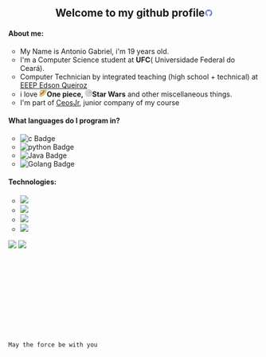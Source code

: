 <body>
<h2 align="center">Welcome to my github profile<img height="15" src="./img/github.png"></h2>

<div>
  <h4> About me:</h4>
  <ul style="list-style-type:circle;">
    <li>
      My Name is Antonio Gabriel, i'm 19 years old.
    </li>
    <li>I'm a Computer Science student  at <b>UFC</b>( Universidade Federal do Ceará).</li>
    <li>Computer Technician by integrated teaching (high school + technical) at <a href="https://www.instagram.com/edsonqueiroz_eeep/">EEEP Edson Queiroz</a></li>
    <li>
      i love <b><img height="15" src="./img/strawhat.png">One piece, <img height="15" src="./img/deathstar.png">Star Wars</b> and other miscellaneous things.
    </li>
    <li>
      I'm part of <a href="https://www.ceosjr.com" target="_blank">CeosJr</a>, junior company of my course
    </li>
  </ul>
</div>
<div>
  <h4>What languages do I program in?</h4>
    <ul style="list-style-type:circle;">
      <li>
        <img src="https://img.shields.io/badge/C++-05122A?style=flat&logo=c%2B%2B&" alt="c Badge" height="25">
      </li>
      <li>
        <img src="https://img.shields.io/badge/Python-05122A?style=flat&logo=python&logoColor=white" alt="python Badge" height="25">
      </li>
      <li>
        <img src="https://img.shields.io/badge/Java-05122A?style=flat&logoColor=white" alt="Java Badge" height="25">
      </li>
      <li>
        <img src="https://img.shields.io/badge/go-05122A?logo=go&logoColor=f5f5f5" alt="Golang Badge" height="25">
      </li>
    </ul>
  <h4>Technologies:</h4>
  <ul style="list-style-type:circle;">
    <li>
      <img src="https://img.shields.io/badge/-ReactJs-05122A?style=flat&logo=react&logoColor=white">
    </li>
    <li>
      <img src="https://img.shields.io/badge/-nextjs-00599C?style=flat&logo=react&logoColor=white"/>
    </li>
    <li>
      <img src="https://img.shields.io/badge/GitHub-100000?style=flat&logo=github&logoColor=white"/>
    </li>
    <li>  
      <img src="https://img.shields.io/badge/GitLab-E34F26?style=flat&logo=gitlab&logoColor=white"/>
    </li>
  </ul>
</div>
<div >
  <img height="180em" src="https://github-readme-stats.vercel.app/api?username=ArtroxGabriel&show_icons=true&theme=transparent&rank_icon=github" style="display: inline-block;"/>
  <img height="180em" src="https://github-readme-stats.vercel.app/api/top-langs/?username=ArtroxGabriel&layout=compact&langs_count=5&theme=transparent" style="display: inline-block;" />
</div> 
<br>
  <code>May the force be with you</code>
</body>

